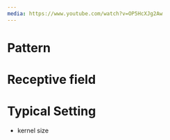 ```yaml
---
media: https://www.youtube.com/watch?v=OP5HcXJg2Aw
---
```

# Pattern

# Receptive field

# Typical Setting 

- kernel size